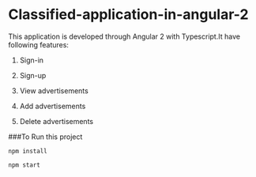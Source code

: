 # Classified-application-in-angular-2


 
This application is developed through Angular 2 with Typescript.It have following features:


1. Sign-in

2. Sign-up


3. View advertisements
4. Add advertisements


5. Delete advertisements



###To Run this project

`npm install`


`npm start`
